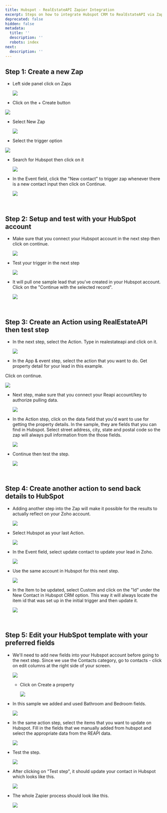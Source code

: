 ```yaml
---
title: Hubspot - RealEstateAPI Zapier Integration
excerpt: Steps on how to integrate Hubspot CRM to RealEstateAPI via Zapier
deprecated: false
hidden: false
metadata:
  title: ''
  description: ''
  robots: index
next:
  description: ''
---
```

## Step 1: Create a new Zap

* Left side panel click on Zaps

  <Image align="center" width="-1px" src="https://files.readme.io/a8a39e4-image.png" />

* Click on the + Create button

<Image align="center" width="-1px" src="https://files.readme.io/dcd613a-image.png" />

* Select New Zap

  ![](https://files.readme.io/7e7897d-image.png)

* Select the trigger option

![](https://files.readme.io/a57d80e-image.png)

* Search for Hubspot then click on it

  ![](https://files.readme.io/7abe7e6-image.png)

* In the Event field, click the "New contact" to trigger zap whenever there is a new contact input then click on Continue.

  ![](https://files.readme.io/2581310-image.png)

<br />

## Step 2: Setup and test with your HubSpot account

* Make sure that you connect your Hubspot account in the next step then click on continue.

  ![](https://files.readme.io/4122a29-image.png)

* Test your trigger in the next step

  ![](https://files.readme.io/46ba628-image.png)

* It will pull one sample lead that you've created in your Hubspot account.\
  Click on the "Continue with the selected record".

  ![](https://files.readme.io/37954b5-image.png)

<br />

## Step 3: Create an Action using RealEstateAPI then test step

* In the next step, select the Action. Type in realestateapi and click on it.

  ![](https://files.readme.io/d13d78e-image.png)

* In the App & event step, select the action that you want to do. Get property detail for your lead in this example.

Click on continue.

![](https://files.readme.io/dad6d14-image.png)

* Next step, make sure that you connect your Reapi account/key to authorize pulling data.

  ![](https://files.readme.io/7a237aa-image.png)

* In the Action step, click on the data field that you'd want to use for getting the property details. In the sample, they are fields that you can find in Hubspot. Select street address, city, state and postal code so the zap will always pull information from the those fields.

  ![](https://files.readme.io/062048f-image.png)

* Continue then test the step.

  ![](https://files.readme.io/aa8efa2-image.png)

<br />

## Step 4: Create another action to send back details to HubSpot

* Adding another step into the Zap will make it possible for the results to actually reflect on your Zoho account.

  ![](https://files.readme.io/fad3aa4-image.png)

* Select Hubspot as your last Action.

  ![](https://files.readme.io/a6c3adf-image.png)

* In the Event field, select update contact to update your lead in Zoho.

  ![](https://files.readme.io/b511181-image.png)

* Use the same account in Hubspot for this next step.

  ![](https://files.readme.io/4748244-image.png)

* In the Item to be updated, select Custom and click on the "Id" under the New Contact in Hubspot CRM option. This way it will always locate the item id that was set up in the initial trigger and then update it.

  ![](https://files.readme.io/2cddbc5-image.png)

<br />

## Step 5: Edit your HubSpot template with your preferred fields

* We'll need to add new fields into your Hubspot account before going to the next step. Since we use the Contacts category, go to contacts - click on edit columns at the right side of your screen.

  ![](https://files.readme.io/2dc7e0d-image.png)

  * Click on Create a property

    ![](https://files.readme.io/ce8b114-image.png)

* In this sample we added and used Bathroom and Bedroom fields.

  ![](https://files.readme.io/aed947e-image.png)

* In the same action step, select the items that you want to update on Hubspot. Fill in the fields that we manually added from hubspot and select the appropriate data from the REAPI data.

  ![](https://files.readme.io/35202d2-image.png)

* Test the step.

  ![](https://files.readme.io/cf97bc5-image.png)

* After clicking on "Test step", it should update your contact in Hubspot which looks like this.

  ![](https://files.readme.io/8242658-image.png)

* The whole Zapier process should look like this.

  ![](https://files.readme.io/1cc3e32-image.png)
